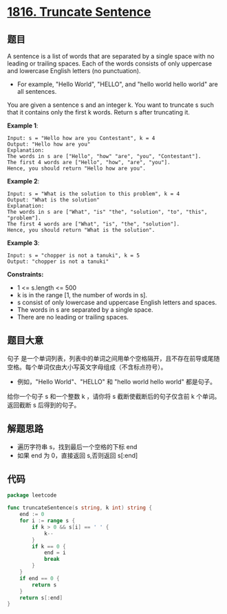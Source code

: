 # [1816. Truncate Sentence](https://leetcode.com/problems/truncate-sentence/)

## 题目

A sentence is a list of words that are separated by a single space with no leading or trailing spaces. Each of the words consists of only uppercase and lowercase English letters (no punctuation).

- For example, "Hello World", "HELLO", and "hello world hello world" are all sentences.

You are given a sentence s and an integer k. You want to truncate s such that it contains only the first k words. Return s after truncating it.

**Example 1**:

    Input: s = "Hello how are you Contestant", k = 4
    Output: "Hello how are you"
    Explanation:
    The words in s are ["Hello", "how" "are", "you", "Contestant"].
    The first 4 words are ["Hello", "how", "are", "you"].
    Hence, you should return "Hello how are you".

**Example 2**:

    Input: s = "What is the solution to this problem", k = 4
    Output: "What is the solution"
    Explanation:
    The words in s are ["What", "is" "the", "solution", "to", "this", "problem"].
    The first 4 words are ["What", "is", "the", "solution"].
    Hence, you should return "What is the solution".

**Example 3**:

    Input: s = "chopper is not a tanuki", k = 5
    Output: "chopper is not a tanuki"

**Constraints:**

- 1 <= s.length <= 500
- k is in the range [1, the number of words in s].
- s consist of only lowercase and uppercase English letters and spaces.
- The words in s are separated by a single space.
- There are no leading or trailing spaces.

## 题目大意

句子 是一个单词列表，列表中的单词之间用单个空格隔开，且不存在前导或尾随空格。每个单词仅由大小写英文字母组成（不含标点符号）。

- 例如，"Hello World"、"HELLO" 和 "hello world hello world" 都是句子。

给你一个句子 s 和一个整数 k ，请你将 s 截断使截断后的句子仅含前 k 个单词。返回截断 s 后得到的句子。

## 解题思路

- 遍历字符串 s，找到最后一个空格的下标 end
- 如果 end 为 0，直接返回 s,否则返回 s[:end]

## 代码

```go
package leetcode

func truncateSentence(s string, k int) string {
	end := 0
	for i := range s {
		if k > 0 && s[i] == ' ' {
			k--
		}
		if k == 0 {
			end = i
			break
		}
	}
	if end == 0 {
		return s
	}
	return s[:end]
}
```